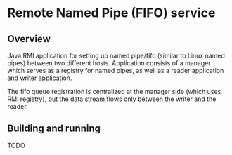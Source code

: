 # Remote Named Pipe (FIFO) service

## Overview

Java RMI application for setting up named pipe/fifo (similar to Linux named pipes) between two different hosts.
Application consists of a manager which serves as a registry for named pipes, as well as a reader application and writer application.

The fifo queue registration is centralized at the manager side (which uses RMI registry), but the data stream flows only between the writer and the reader.

## Building and running

TODO